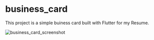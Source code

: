 # business_card

This project is a simple buiness card built with Flutter for my Resume.


![business_card_screenshot](https://user-images.githubusercontent.com/36672872/167487090-5c9466e6-cf86-49e5-ad76-82d2b728cbc3.png)
